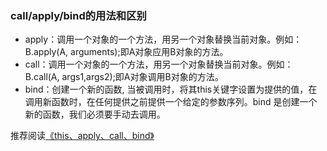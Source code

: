 ### call/apply/bind的用法和区别

- apply：调用一个对象的一个方法，用另一个对象替换当前对象。例如：B.apply(A, arguments);即A对象应用B对象的方法。
- call：调用一个对象的一个方法，用另一个对象替换当前对象。例如：B.call(A, args1,args2);即A对象调用B对象的方法。
- bind：创建一个新的函数, 当被调用时，将其this关键字设置为提供的值，在调用新函数时，在任何提供之前提供一个给定的参数序列。bind 是创建一个新的函数，我们必须要手动去调用。

推荐阅读[《this、apply、call、bind》](https://juejin.cn/post/6844903496253177863)